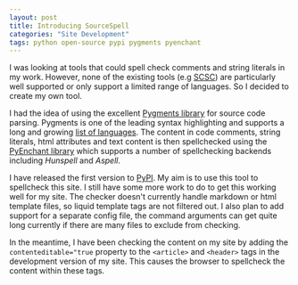 ```yaml
---
layout: post
title: Introducing SourceSpell
categories: "Site Development"
tags: python open-source pypi pygments pyenchant
---
```


I was looking at tools that could spell check comments and string literals in my work. However, none of the existing tools (e.g [SCSC](http://www.softario.com/scsc.html)) are particularly well supported or only support a limited range of languages. So I decided to create my own tool.

I had the idea of using the excellent [Pygments library](http://pygments.org/) for source code parsing. Pygments is one of the leading syntax highlighting and supports a long and growing [list of languages](http://pygments.org/languages/).
The content in code comments, string literals, html attributes and text content is then spellchecked using the [PyEnchant library](http://pythonhosted.org/pyenchant/) which supports a number of spellchecking backends including *Hunspell* and *Aspell*.

I have released the first version to [PyPI](https://pypi.python.org/pypi/SourceSpell). My aim is to use this tool to spellcheck this site. I still have some more work to do to get this working well for my site. The checker doesn't currently handle markdown
or html template files, so liquid template tags are not filtered out. I also plan to add support for a separate config file, the command arguments can get quite long currently if there are many files to exclude from checking.

In the meantime, I have been checking the content on my site by adding the `contenteditable="true` property to the `<article>` and `<header>` tags in the development version of my site. This causes the browser to spellcheck the content within these tags.
